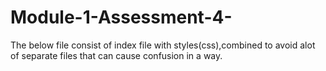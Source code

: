 # Module-1-Assessment-4-
The below file consist of index file with styles(css),combined to avoid alot of separate files that can cause confusion in a way.
